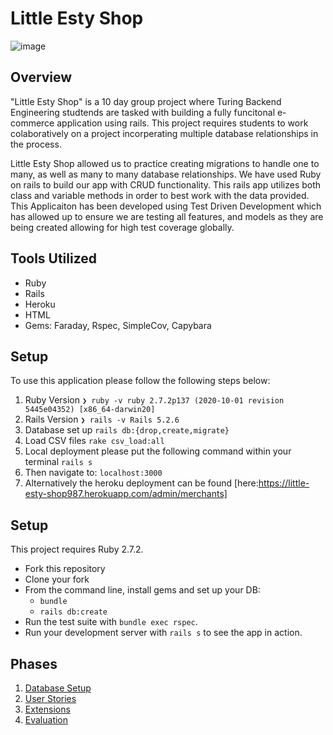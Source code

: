 # Little Esty Shop
![image](https://user-images.githubusercontent.com/83930724/134262543-10ea9310-5d10-4c65-b735-0ed9eab75afc.png)

## Overview

"Little Esty Shop" is a 10 day group project where Turing Backend Engineering studtends are tasked with building a fully funcitonal e-commerce application using rails. This project requires students to work colaboratively on a project incorperating multiple database relationships in the process.

Little Esty Shop allowed us to practice creating migrations to handle one to many, as well as many to many database relationships. We have used Ruby on rails to build our app with CRUD functionality. This rails app utilizes both class and variable methods in order to best work with the data provided. This Applicaiton has been developed using Test Driven Development which has allowed up to ensure we are testing all features, and models as they are being created allowing for high test coverage globally.

## Tools Utilized
- Ruby 
- Rails
- Heroku
- HTML
- Gems: Faraday, Rspec, SimpleCov, Capybara

## Setup
 To use this application please follow the following steps below:
1. Ruby Version
` ❯ ruby -v
   ruby 2.7.2p137 (2020-10-01 revision 5445e04352) [x86_64-darwin20] `
2. Rails Version
  `❯ rails -v
     Rails 5.2.6`
3. Database set up
`rails db:{drop,create,migrate}`
4. Load CSV files
`rake csv_load:all`
5. Local deployment please put the following command within your terminal 
`rails s`
6. Then navigate to:
`localhost:3000`
7. Alternatively the heroku deployment can be found [here:https://little-esty-shop987.herokuapp.com/admin/merchants]

## Setup

This project requires Ruby 2.7.2.

* Fork this repository
* Clone your fork
* From the command line, install gems and set up your DB:
    * `bundle`
    * `rails db:create`
* Run the test suite with `bundle exec rspec`.
* Run your development server with `rails s` to see the app in action.

## Phases

1. [Database Setup](./doc/db_setup.md)
1. [User Stories](./doc/user_stories.md)
1. [Extensions](./doc/extensions.md)
1. [Evaluation](./doc/evaluation.md)
